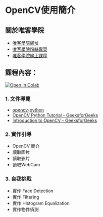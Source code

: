 # OpenCV使用簡介

## 關於唯客學院

* [唯客學院網址](https://www.vcdemy.com)
* [唯客學院粉絲專頁](https://www.facebook.com/vcdemy/)
* [唯客學院線上課程](https://khpy.teachable.com)

## 課程內容：

[![Open In Colab](https://colab.research.google.com/assets/colab-badge.svg)](https://colab.research.google.com/github/victorgau/khpy_opencv_intro/)

### 1. 文件導覽

* [opencv-python](https://github.com/opencv/opencv-python)
* [OpenCV Python Tutorial - GeeksforGeeks](https://www.geeksforgeeks.org/opencv-python-tutorial/)
* [Introduction to OpenCV - GeeksforGeeks](https://www.geeksforgeeks.org/introduction-to-opencv/)

### 2. 實作引導

* OpenCV 簡介
* 讀取圖片
* 讀取影片
* 讀取WebCam

### 3. 自我挑戰

* 實作 Face Detection
* 實作 Filtering
* 實作 Histogram Equalization
* 實作物件偵測
